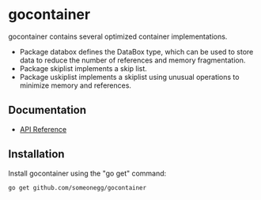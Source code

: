 # gocontainer
gocontainer contains several optimized container implementations.

* Package databox defines the DataBox type, which can be used to store data to reduce the number of references and memory fragmentation.
* Package skiplist implements a skip list.
* Package uskiplist implements a skiplist using unusual operations to minimize memory and references.

Documentation
-------------

- [API Reference](http://godoc.org/github.com/someonegg/gocontainer)

Installation
------------

Install gocontainer using the "go get" command:

    go get github.com/someonegg/gocontainer
